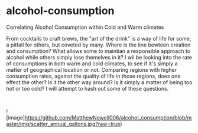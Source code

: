 # alcohol-consumption                                                     
Correlating Alcohol Consumption within Cold and Warm climates

From cocktails to craft brews, the "art of the drink" is a way of life for some, a pitfall for others, but coveted by many. Where is the line bewteen creation and consumption? What allows some to maintian a responsible approach to alcohol while others simply lose themelves in it? I wil be looking into the rate of consumptions in both warm and cold climates, to see if it's simply a matter of geographical location or not. Comparing regions with higher consumption rates, against the quality of life in those regions, does one effect the other? Is it the other way around? Is it simply a matter of being too hot or too cold? I will attempt to hash out some of these questions.

<br>

![image]https://github.com/MatthewNewell006/alcohol_consumption/blob/master/img/scatter_annual_gallons.jpg?raw=true)

